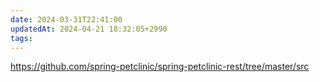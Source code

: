 ```yaml
---
date: 2024-03-31T22:41:00
updatedAt: 2024-04-21 18:32:05+2990
tags: 
---
```

https://github.com/spring-petclinic/spring-petclinic-rest/tree/master/src